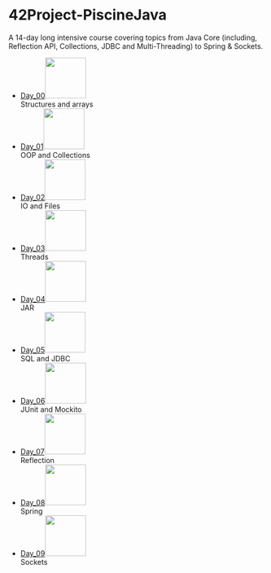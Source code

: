 # 42Project-PiscineJava
A 14-day long intensive course covering topics from Java Core (including, Reflection API, Collections, JDBC and Multi-Threading) to Spring & Sockets.
<ul>
  <li><a href="https://github.com/ncallie/42Project-PiscineJava-00">Day_00</a><img src="https://badge42.vercel.app/api/v2/cl35y53oe019509l7wzmgfla8/project/2562583" width="80"/> </li>
  Structures and arrays
  <li><a href="https://github.com/ncallie/42Project-PiscineJava-01">Day_01</a><img src="https://badge42.vercel.app/api/v2/cl35y53oe019509l7wzmgfla8/project/2563412" width="80"/> </li>
  OOP and Collections
  <li><a href="https://github.com/ncallie/42Project-PiscineJava-02">Day_02</a><img src="https://badge42.vercel.app/api/v2/cl35y53oe019509l7wzmgfla8/project/2563964" width="80"/> </li>
  IO and Files
  <li><a href="https://github.com/ncallie/42Project-PiscineJava-03">Day_03</a><img src="https://badge42.vercel.app/api/v2/cl35y53oe019509l7wzmgfla8/project/2564704" width="80"/> </li>
  Threads
  <li><a href="https://github.com/ncallie/42Project-PiscineJava-04">Day_04</a><img src="https://badge42.vercel.app/api/v2/cl35y53oe019509l7wzmgfla8/project/2566486" width="80"/> </li>
  JAR
  <li><a href="https://github.com/ncallie/42Project-PiscineJava-05">Day_05</a><img src="https://badge42.vercel.app/api/v2/cl35y53oe019509l7wzmgfla8/project/2569989" width="80"/> </li>
  SQL and JDBC
  <li><a href="https://github.com/ncallie/42Project-PiscineJava-06">Day_06</a><img src="https://badge42.vercel.app/api/v2/cl35y53oe019509l7wzmgfla8/project/2569990" width="80"/> </li>
  JUnit and Mockito
  <li><a href="https://github.com/ncallie/42Project-PiscineJava-07">Day_07</a><img src="https://badge42.vercel.app/api/v2/cl35y53oe019509l7wzmgfla8/project/2570621" width="80"/> </li>
  Reflection
  <li><a href="https://github.com/ncallie/42Project-PiscineJava-08">Day_08</a><img src="https://badge42.vercel.app/api/v2/cl35y53oe019509l7wzmgfla8/project/2572196" width="80"/> </li>
  Spring
  <li><a href="https://github.com/ncallie/42Project-PiscineJava-09">Day_09</a><img src="https://badge42.vercel.app/api/v2/cl35y53oe019509l7wzmgfla8/project/2573843" width="80"/> </li>
  Sockets
</ul>
